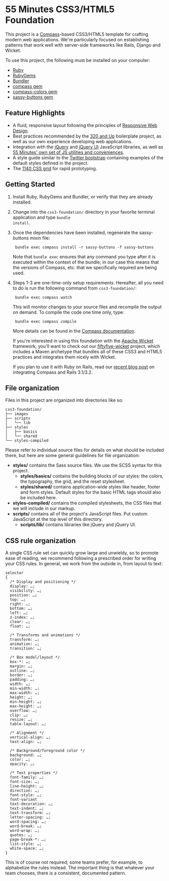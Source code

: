 # 55 Minutes CSS3/HTML5 Foundation #

This project is a [Compass](http://compass-style.org/ "Compass Home | Compass Documentation")-based CSS3/HTML5 template for crafting modern web applications. We're particularly focused on establishing patterns that work well with server-side frameworks like Rails, Django and Wicket.

To use this project, the following must be installed on your computer:

* [Ruby](http://www.ruby-lang.org/en/)
* [RubyGems](http://rubygems.org/)
* [Bundler](http://gembundler.com/)
* [compass gem](https://github.com/chriseppstein/compass)
* [compass-colors gem](https://github.com/chriseppstein/compass-colors)
* [sassy-buttons gem](https://github.com/jhardy/Sassy-Buttons)

## Feature Highlights ##

* A fluid, responsive layout following the principles of [Responsive Web Design](http://www.abookapart.com/products/responsive-web-design "A Book Apart, Responsive Web Design").
* Best practices recommended by the [320 and Up](http://stuffandnonsense.co.uk/projects/320andup/ "320 and up") boilerplate project, as well as our own experience developing web applications.
* Integration with the [jQuery](http://jquery.com/ "jQuery: The Write Less, Do More, JavaScript Library") and [jQuery UI](http://jqueryui.com/ "jQuery UI - Home") JavaScript libraries, as well as [55 Minutes' own set of JS utilities and conveniences](https://github.com/55minutes/fiftyfive-util-js/).
* A style guide similar to the [Twitter bootstrap](http://twitter.github.com/bootstrap/ "Bootstrap, from Twitter") containing examples of the default styles defined in the project.
* The [1140 CSS grid](http://cssgrid.net "The 1140px CSS Grid System &middot; Fluid down to mobile") for rapid prototyping.

## Getting Started ##

1. Install Ruby, RubyGems and Bundler, or verify that they are already installed.
2. Change into the <code>css3-foundation/</code> directory in your favorite terminal application and type <code>bundle install</code>.
3. Once the dependencies have been installed, regenerate the sassy-buttons mixin file:

        bundle exec compass install -r sassy-buttons -f sassy-buttons

    Note that <code>bundle exec</code> ensures that any command you type after it is executed within the context of the bundle; in our case this means that the versions of Compass, etc. that we specifically required are being used.
4. Steps 1-3 are one-time-only setup requirements. Hereafter, all you need to do is run the following command from <code>css3-foundation/</code>:

        bundle exec compass watch

    This will monitor changes to your source files and recompile the output on demand. To compile the code one time only, type:

        bundle exec compass compile

    More details can be found in the [Compass documentation](http://compass-style.org/reference/compass/ "Compass Core Framework | Compass Documentation").

    If you're interested in using this foundation with the [Apache Wicket](http://wicket.apache.org/) framework, you'll want to check out our [fiftyfive-wicket](https://github.com/55minutes/fiftyfive-wicket) project, which includes a Maven archetype that bundles all of these CSS3 and HTML5 practices and integrates them nicely with Wicket.

    If you plan to use it with Ruby on Rails, read our [recent blog post](http://blog.55minutes.com/2012/01/getting-compass-to-work-with-rails-31-and-32/) on integrating Compass and Rails 3.1/3.2.

## File organization ##

Files in this project are organized into directories like so:

    css3-foundation/
    ├── images
    ├── scripts
    │   └── lib
    ├── styles
    │   ├── basics
    │   └── shared
    └── styles-compiled

Please refer to individual source files for details on what should be included there, but here are some general guidelines for file organization:

* **styles/** contains the Sass source files. We use the SCSS syntax for this project.
    * **styles/basics/** contains the building blocks of our styles: the colors, the typography, the grid, and the reset stylesheet.
    * **styles/shared/** contains application-wide styles like header, footer and form styles. Default styles for the basic HTML tags should also be included here.
* **styles-compiled/** contains the compiled stylesheets, the CSS files that we will include in our markup.
* **scripts/** contains all of the project's JavaScript files. Put custom JavaScript at the top level of this directory.
    * **scripts/lib/** contains libraries like jQuery and jQuery UI.

## CSS rule organization ##

A single CSS rule set can quickly grow large and unwieldy, so to promote ease of reading, we recommend following a prescribed order for writing your CSS rules. In general, we work from the outside in, from layout to text:

    selector
    {
      /* Display and positioning */
      display: …;
      visibility: …;
      position: …;
      top: …;
      right: …;
      bottom: …;
      left: …;
      z-index: …;
      clear: …;
      float: …;

      /* Transforms and animations */
      transform: …;
      animation: …;
      transition: …;

      /* Box model/layout */
      box-*: …;
      margin: …;
      outline: …;
      border: …;
      padding: …;
      width: …;
      min-width: …;
      max-width: …;
      height: …;
      min-height: …;
      max-height: …;
      overflow: …;
      clip: …;
      resize: …;
      table-layout: …;

      /* Alignment */
      vertical-align: …;
      text-align: …;

      /* Background/foreground color */
      background: …;
      color: …;
      opacity: …;

      /* Text properties */
      font-family: …;
      font-size: …;
      line-height: …;
      direction: …;
      font-style: …;
      font-variant
      text-decoration: …;
      text-indent: …;
      text-transform: …;
      letter-spacing: …;
      word-spacing: …;
      word-break: …;
      word-wrap: …;
      quotes: …;
      page-break-*: …;
      list-style: …;
      white-space: …;
    }

This is of course not required; some teams prefer, for example, to alphabetize the rules instead. The important thing is that whatever your team chooses, there is a consistent, documented pattern.

